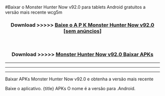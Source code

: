 #Baixar o Monster Hunter Now v92.0   para tablets Android gratuitos a versão mais recente wcg5m


<div align="center">
<h3>Download >>>>> <a href="https://pt-web.web.app/?pt= Monster Hunter Now v92.0 ">Baixe o A P K Monster Hunter Now v92.0  [sem anúncios]</a></h3><br>

<h3>Download >>>>> <a href="https://pt-web.web.app/?pt= Monster Hunter Now v92.0 ">Monster Hunter Now v92.0  Baixar APKs</a></h3>
</div>

----------------------------------------------------------

----------------------------------------------------------

----------------------------------------------------------

Baixar APKs Monster Hunter Now v92.0  e obtenha a versão mais recente

Baixe o aplicativo. {title} APKs O nome é a versão para .Android.


